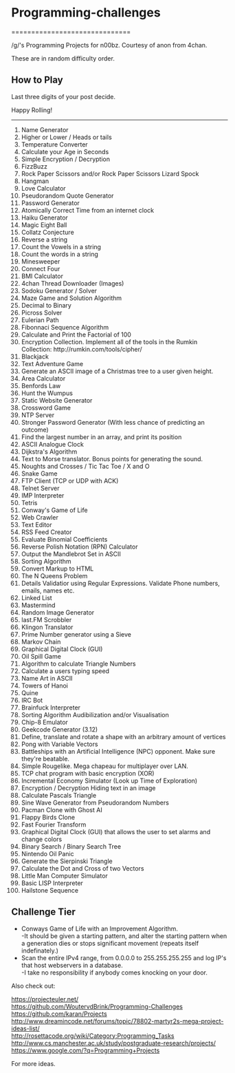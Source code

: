 # Programming-challenges
==============================

/g/'s Programming Projects for n00bz. Courtesy of anon from 4chan.

These are in random difficulty order.

How to Play
-----------------------------
Last three digits of your post decide.

Happy Rolling!

<hr>

<ol>
<li>Name Generator
<li>Higher or Lower / Heads or tails
<li>Temperature Converter
<li>Calculate your Age in Seconds
<li>Simple Encryption / Decryption
<li>FizzBuzz
<li>Rock Paper Scissors and/or Rock Paper Scissors Lizard Spock
<li>Hangman
<li>Love Calculator
<li>Pseudorandom Quote Generator
<li>Password Generator
<li>Atomically Correct Time from an internet clock
<li>Haiku Generator
<li>Magic Eight Ball
<li>Collatz Conjecture
<li>Reverse a string
<li>Count the Vowels in a string
<li>Count the words in a string
<li>Minesweeper
<li>Connect Four
<li>BMI Calculator
<li>4chan Thread Downloader (Images)
<li>Sodoku Generator / Solver
<li>Maze Game and Solution Algorithm
<li>Decimal to Binary
<li>Picross Solver
<li>Eulerian Path
<li>Fibonnaci Sequence Algorithm
<li>Calculate and Print the Factorial of 100
<li>Encryption Collection. Implement all of the tools in the Rumkin Collection: http://rumkin.com/tools/cipher/
<li>Blackjack
<li>Text Adventure Game
<li>Generate an ASCII image of a Christmas tree to a user given height.
<li>Area Calculator
<li>Benfords Law
<li>Hunt the Wumpus
<li>Static Website Generator
<li>Crossword Game
<li>NTP Server
<li>Stronger Password Generator (With less chance of predicting an outcome)
<li>Find the largest number in an array, and print its position
<li>ASCII Analogue Clock
<li>Dijkstra's Algorithm
<li>Text to Morse translator. Bonus points for generating the sound.
<li>Noughts and Crosses / Tic Tac Toe / X and O
<li>Snake Game
<li>FTP Client (TCP or UDP with ACK)
<li>Telnet Server
<li>IMP Interpreter
<li>Tetris
<li>Conway's Game of Life
<li>Web Crawler
<li>Text Editor
<li>RSS Feed Creator
<li>Evaluate Binomial Coefficients
<li>Reverse Polish Notation (RPN) Calculator
<li>Output the Mandlebrot Set in ASCII
<li>Sorting Algorithm
<li>Convert Markup to HTML
<li>The N Queens Problem
<li>Details Validatior using Regular Expressions. Validate Phone numbers, emails, names etc.
<li>Linked List
<li>Mastermind
<li>Random Image Generator
<li>last.FM Scrobbler
<li>Klingon Translator
<li>Prime Number generator using a Sieve
<li>Markov Chain
<li>Graphical Digital Clock (GUI)
<li>Oil Spill Game
<li>Algorithm to calculate Triangle Numbers
<li>Calculate a users typing speed
<li>Name Art in ASCII
<li>Towers of Hanoi
<li>Quine
<li>IRC Bot
<li>Brainfuck Interpreter
<li>Sorting Algorithm Audibilization and/or Visualisation
<li>Chip-8 Emulator
<li>Geekcode Generator (3.12)
<li>Define, translate and rotate a shape with an arbitrary amount of vertices
<li>Pong with Variable Vectors
<li>Battleships with an Artificial Intelligence (NPC) opponent. Make sure they're beatable.
<li>Simple Rougelike. Mega chapeau for multiplayer over LAN.
<li>TCP chat program with basic encryption (XOR)
<li>Incremental Economy Simulator (Look up Time of Exploration)
<li>Encryption / Decryption Hiding text in an image
<li>Calculate Pascals Triangle
<li>Sine Wave Generator from Pseudorandom Numbers
<li>Pacman Clone with Ghost AI
<li>Flappy Birds Clone
<li>Fast Fourier Transform
<li>Graphical Digital Clock (GUI) that allows the user to set alarms and change colors
<li>Binary Search / Binary Search Tree
<li>Nintendo Oil Panic
<li>Generate the Sierpinski Triangle
<li>Calculate the Dot and Cross of two Vectors
<li>Little Man Computer Simulator
<li>Basic LISP Interpreter
<li>Hailstone Sequence
</ol>

Challenge Tier
------------------------------
<ul>
<li>Conways Game of Life with an Improvement Algorithm.<br>
-It should be given a starting pattern, and alter the starting pattern when a generation dies or stops significant movement (repeats itself indefinately.)
<li>Scan the entire IPv4 range, from 0.0.0.0 to 255.255.255.255 and log IP's that host webservers in a database.<br>
-I take no responsibility if anybody comes knocking on your door.
</ul>

Also check out:

https://projecteuler.net/<br>
https://github.com/WoutervdBrink/Programming-Challenges<br>
https://github.com/karan/Projects<br>
http://www.dreamincode.net/forums/topic/78802-martyr2s-mega-project-ideas-list/<br>
http://rosettacode.org/wiki/Category:Programming_Tasks<br>
http://www.cs.manchester.ac.uk/study/postgraduate-research/projects/<br>
https://www.google.com/?q=Programming+Projects<br>

For more ideas.
